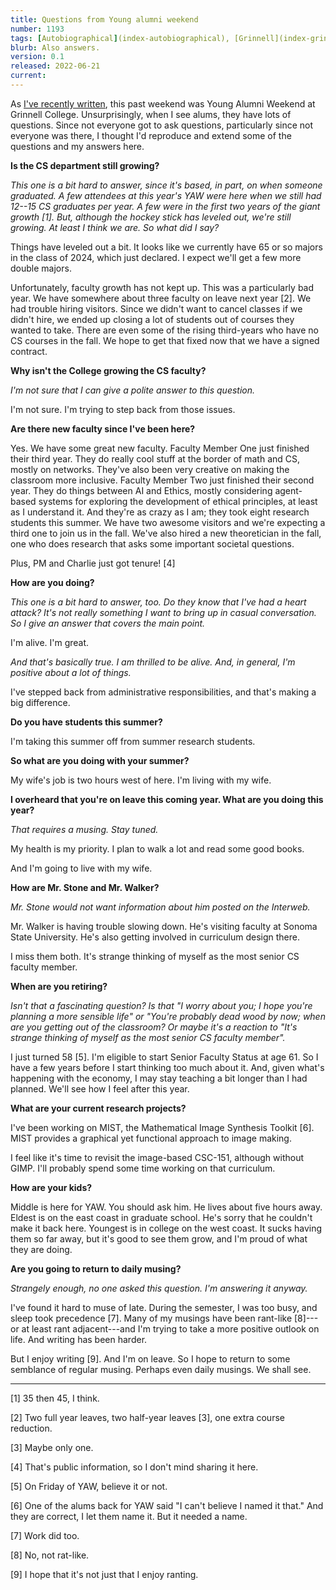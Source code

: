 ```yaml
---
title: Questions from Young alumni weekend
number: 1193
tags: [Autobiographical](index-autobiographical), [Grinnell](index-grinnell)
blurb: Also answers.
version: 0.1
released: 2022-06-21
current: 
---
```

As [I've recently written](yaw-2022-06-20), this past weekend was Young
Alumni Weekend at Grinnell College.  Unsurprisingly, when I see alums,
they have lots of questions.  Since not everyone got to ask questions,
particularly since not everyone was there, I thought I'd reproduce and
extend some of the questions and my answers here.

**Is the CS department still growing?**

_This one is a bit hard to answer, since it's based, in part, on when
someone graduated.  A few attendees at this year's YAW were here when
we still had 12--15 CS graduates per year.  A few were in the first two
years of the giant growth [1].  But, although the hockey stick has 
leveled out, we're still growing.  At least I think we are.  So what did
I say?_

Things have leveled out a bit.  It looks like we currently have 65 or
so majors in the class of 2024, which just declared.  I expect we'll
get a few more double majors.

Unfortunately, faculty growth has not kept up.  This was a particularly
bad year.  We have somewhere about three faculty on leave next year [2].
We had trouble hiring visitors.  Since we didn't want to cancel classes
if we didn't hire, we ended up closing a lot of students out of courses
they wanted to take.  There are even some of the rising third-years who
have no CS courses in the fall.  We hope to get that fixed now that we
have a signed contract.

**Why isn't the College growing the CS faculty?**

_I'm not sure that I can give a polite answer to this question._

I'm not sure.  I'm trying to step back from those issues.

**Are there new faculty since I've been here?**

Yes.  We have some great new faculty.  Faculty Member One just finished
their third year.  They do really cool stuff at the border of math and
CS, mostly on networks.  They've also been very creative on making the
classroom more inclusive.  Faculty Member Two just finished their second
year.  They do things between AI and Ethics, mostly considering agent-based 
systems for exploring the development of ethical principles, at least as
I understand it.  And they're as crazy as I am; they took eight research
students this summer.  We have two awesome visitors and we're expecting
a third one to join us in the fall.  We've also hired a new theoretician
in the fall, one who does research that asks some important societal
questions.

Plus, PM and Charlie just got tenure! [4]

**How are you doing?**

_This one is a bit hard to answer, too.  Do they know that I've had
a heart attack?  It's not really something I want to bring up in 
casual conversation.  So I give an answer that covers the main point._

I'm alive. I'm great.

_And that's basically true.  I am thrilled to be alive.  And, in general,
I'm positive about a lot of things._

I've stepped back from administrative responsibilities, and that's making
a big difference.

**Do you have students this summer?**

I'm taking this summer off from summer research students.

**So what are you doing with your summer?**

My wife's job is two hours west of here.  I'm living with my wife.

**I overheard that you're on leave this coming year.  What are you doing this year?**

_That requires a musing.  Stay tuned._

My health is my priority.  I plan to walk a lot and read some good books.

And I'm going to live with my wife.

**How are Mr. Stone and Mr. Walker?**

_Mr. Stone would not want information about him posted on the Interweb._

Mr. Walker is having trouble slowing down.  He's visiting faculty
at Sonoma State University.  He's also getting involved in curriculum
design there.

I miss them both.  It's strange thinking of myself as the most senior
CS faculty member.

**When are you retiring?**

_Isn't that a fascinating question?  Is that "I worry about you; I
hope you're planning a more sensible life" or "You're probably dead
wood by now; when are you getting out of the classroom?  Or maybe
it's a reaction to "It's strange thinking of myself as the most
senior CS faculty member"._

I just turned 58 [5].  I'm eligible to start Senior Faculty Status at
age 61.  So I have a few years before I start thinking too much about
it.  And, given what's happening with the economy, I may stay teaching
a bit longer than I had planned.  We'll see how I feel after this year.

**What are your current research projects?**

I've been working on MIST, the Mathematical Image Synthesis Toolkit
[6].  MIST provides a graphical yet functional approach to image
making.

I feel like it's time to revisit the image-based CSC-151, although
without GIMP.  I'll probably spend some time working on that
curriculum.

**How are your kids?**

Middle is here for YAW.  You should ask him.  He lives about five hours
away.  Eldest is on the east coast in graduate school.  He's sorry that
he couldn't make it back here.  Youngest is in college on the west coast.
It sucks having them so far away, but it's good to see them grow, and I'm
proud of what they are doing.

**Are you going to return to daily musing?**

_Strangely enough, no one asked this question.  I'm answering it
anyway._

I've found it hard to muse of late.  During the semester, I was too
busy, and sleep took precedence [7].  Many of my musings have been
rant-like [8]---or at least rant adjacent---and I'm trying to take
a more positive outlook on life.  And writing has been harder.

But I enjoy writing [9].  And I'm on leave.  So I hope to return to
some semblance of regular musing.  Perhaps even daily musings.  We
shall see.

---

[1] 35 then 45, I think.

[2] Two full year leaves, two half-year leaves [3], one extra course
reduction.

[3] Maybe only one.

[4] That's public information, so I don't mind sharing it here.

[5] On Friday of YAW, believe it or not.

[6] One of the alums back for YAW said "I can't believe I named it that."
And they are correct, I let them name it.  But it needed a name.

[7] Work did too.  

[8] No, not rat-like.

[9] I hope that it's not just that I enjoy ranting.

